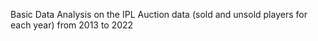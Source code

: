 Basic Data Analysis on the IPL Auction data (sold and unsold players for each year) from 2013 to 2022
